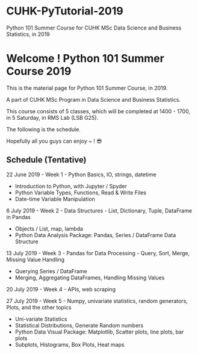 # CUHK-PyTutorial-2019
Python 101 Summer Course for CUHK MSc Data Science and Business Statistics, in 2019

# Welcome ! Python 101 Summer Course 2019
This is the material page for Python 101 Summer Course, in 2019.

A part of CUHK MSc Program in Data Science and Business Statistics.


This course consists of 5 classes, which will be completed at 1400 - 1700, in 5 Saturday, in RMS Lab (LSB G25). 

The following is the schedule.

Hopefully all you guys can enjoy ~ ! :sunglasses:

## Schedule (Tentative)
22 June 2019 - Week 1 - Python Basics, IO, strings, datetime
  * Introduction to Python, with Jupyter / Spyder
  * Python Variable Types, Functions, Read & Write Files
  * Date-time Variable Manipulation

6 July 2019 - Week 2 - Data Structures - List, Dictionary, Tuple, DataFrame in Pandas
  * Objects / List, map, lambda
  * Python Data Analysis Package: Pandas, Series / DataFrame Data Structure

13 July 2019 - Week 3 - Pandas for Data Processing - Query, Sort, Merge, Missing Value Handling
  * Querying Series / DataFrame
  * Merging, Aggregating DataFrames, Handling Missing Values

20 July 2019 - Week 4 - APIs, web scraping 

27 July 2019 - Week 5 - Numpy, univariate statistics, random generators, Plots, and the other topics
  * Uni-variate Statistics
  * Statistical Distributions, Generate Random numbers
  * Python Data Visual Package: Matplotlib, Scatter plots, line plots, bar plots
  * Subplots, Histograms, Box Plots, Heat maps
